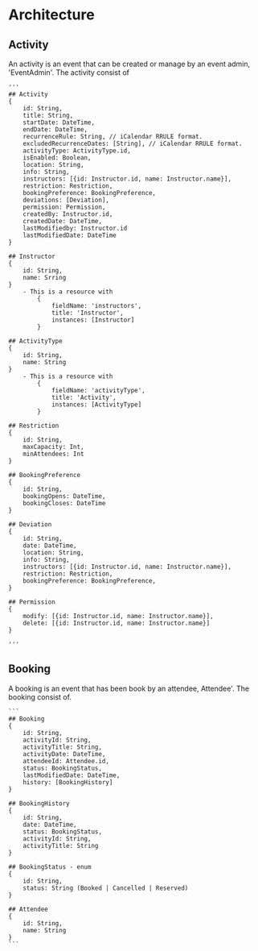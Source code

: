 # Architecture

## Activity

An activity is an event that can be created or manage by an event admin, 'EventAdmin'.
The activity consist of

    '''
    ## Activity
    {
        id: String,
        title: String,
        startDate: DateTime,
        endDate: DateTime,
        recurrenceRule: String, // iCalendar RRULE format.
        excludedRecurrenceDates: [String], // iCalendar RRULE format.
        activityType: ActivityType.id,
        isEnabled: Boolean,
        location: String,
        info: String,
        instructors: [{id: Instructor.id, name: Instructor.name}],
        restriction: Restriction,
        bookingPreference: BookingPreference,
        deviations: [Deviation],
        permission: Permission,
        createdBy: Instructor.id,
        createdDate: DateTime,
        lastModifiedby: Instructor.id
        lastModifiedDate: DateTime
    }

    ## Instructor
    {
        id: String,
        name: Srring
    }
        - This is a resource with
            {
                fieldName: 'instructors',
                title: 'Instructor',
                instances: [Instructor]
            }

    ## ActivityType
    {
        id: String,
        name: String
    }
        - This is a resource with
            {
                fieldName: 'activityType',
                title: 'Activity',
                instances: [ActivityType]
            }

    ## Restriction
    {
        id: String,
        maxCapacity: Int,
        minAttendees: Int
    }

    ## BookingPreference
    {
        id: String,
        bookingOpens: DateTime,
        bookingCloses: DateTime
    }

    ## Deviation
    {
        id: String,
        date: DateTime,
        location: String,
        info: String,
        instructors: [{id: Instructor.id, name: Instructor.name}],
        restriction: Restriction,
        bookingPreference: BookingPreference,
    }

    ## Permission
    {
        modify: [{id: Instructor.id, name: Instructor.name}],
        delete: [{id: Instructor.id, name: Instructor.name}]
    }

    '''

## Booking

A booking is an event that has been book by an attendee, Attendee'.
The booking consist of.

    ```
    ## Booking
    {
        id: String,
        activityId: String,
        activityTitle: String,
        activityDate: DateTime,
        attendeeId: Attendee.id,
        status: BookingStatus,
        lastModifiedDate: DateTime,
        history: [BookingHistory]
    }

    ## BookingHistory
    {
        id: String,
        date: DateTime,
        status: BookingStatus,
        activityId: String,
        activityTitle: String
    }

    ## BookingStatus - enum
    {
        id: String,
        status: String (Booked | Cancelled | Reserved)
    }

    ## Attendee
    {
        id: String,
        name: String
    }
    ```
